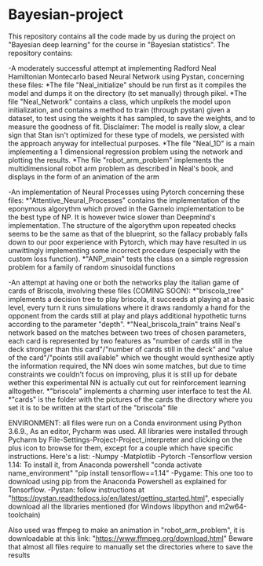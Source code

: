 # Bayesian-project
This repository contains all the code made by us during the project on "Bayesian deep learning" for the course in "Bayesian statistics".
The repository contains:

-A moderately successful attempt at implementing Radford Neal Hamiltonian Montecarlo based Neural Network using Pystan, concerning these files: 
*The file "Neal_initialize" should be run first as it compiles the model and dumps it on the directory (to set manually) through pikel. 
*The file "Neal_Network" contains a class, which unpikels the model upon initialization, and contains a method to train (through pystan) given a dataset, to test using the weights it has sampled, to save the weights, and to measure the goodness of fit.
Disclaimer: The model is really slow, a clear sign that Stan isn't optimized for these type of models, we persisted with the approach anyway for intellectual purposes.
*The file "Neal_1D" is a main implementing a 1 dimensional regression problem using the network and plotting the results.
*The file "robot_arm_problem" implements the multidimensional robot arm problem as described in Neal's book, and displays in the form of an animation of the arm 

-An implementation of Neural Processes using Pytorch concerning these files:
*"Attentive_Neural_Processes" contains the implementation of the eponymous algorythm which proved in the Garnelo implementation to be the best type of NP. It is however twice slower than Deepmind's implementation. The structure of the algorythm upon repeated checks seems to be the same as that of the blueprint, so the fallacy probably falls down to our poor experience with Pytorch, which may have resulted in us unwittingly implementing some incorrect procedure (especially with the custom loss function).
*"ANP_main" tests the class on a simple regression problem for a family of random sinusoidal functions

-An attempt at having one or both the networks play the italian game of cards of Briscola, involving these files (COMING SOON):
*"briscola_tree" implements a decision tree to play briscola, it succeeds at playing at a basic level, every turn it runs simulations where it draws randomly a hand for the opponent from the cards still at play and plays additional hypothetic turns according to the parameter "depth".
*"Neal_briscola_train" trains Neal's network based on the matches between two trees of chosen parameters, each card is represented by two features as "number of cards still in the deck stronger than this card"/"number of cards still in the deck" and "value of the card"/"points still available" which we thought would synthesize aptly the information required, the NN does win some matches, but due to time constraints we couldn't focus on improving, plus it is still up for debate wether this experimental NN is actually cut out for reinforcement learning alltogether.
*"briscola" implements a charming user interface to test the AI.
*"cards" is the folder with the pictures of the cards the directory where you set it is to be written at the start of the "briscola" file


ENVIRONMENT:
all files were run on a Conda environment using Python 3.6.9., As an editor, Pycharm was used.
All libraries were installed through Pycharm by File-Settings-Project-Project_interpreter and clicking on the plus icon to browse for them, except for a couple which have specific instructions.
Here's a list:
-Numpy
-Matplotlib
-Pytorch
-Tensorflow version 1.14: To install it, from Anaconda powershell "conda activate name_environment"  "pip install tensorflow==1.14"
-Pygame: This one too to download using pip from the Anaconda Powershell as explained for Tensorflow.
-Pystan: follow instructions at "https://pystan.readthedocs.io/en/latest/getting_started.html", especially download all the libraries mentioned (for Windows libpython and m2w64-toolchain)

Also used was ffmpeg to make an animation in "robot_arm_problem", it is downloadable at this link: "https://www.ffmpeg.org/download.html"
Beware that almost all files require to manually set the directories where to save the results



